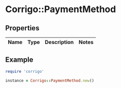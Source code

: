 # Corrigo::PaymentMethod

## Properties

| Name | Type | Description | Notes |
| ---- | ---- | ----------- | ----- |

## Example

```ruby
require 'corrigo'

instance = Corrigo::PaymentMethod.new()
```

